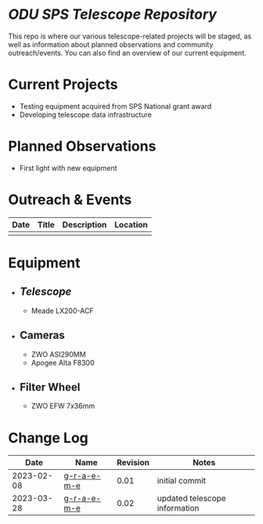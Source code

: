 # *ODU SPS Telescope Repository*

This repo is where our various telescope-related projects will be staged, as well as information about planned observations and community outreach/events. You can also find an overview of our current equipment.

# Current Projects
- Testing equipment acquired from SPS National grant award
- Developing telescope data infrastructure

# Planned Observations
- First light with new equipment

# Outreach & Events
| Date | Title | Description | Location |
|---|---|---|---|
| | | | |

# Equipment
- ## *Telescope*
  - Meade LX200-ACF
- ## Cameras
  - ZWO ASI290MM
  - Apogee Alta F8300
- ## Filter Wheel
  - ZWO EFW 7x36mm
  
# Change Log 
| Date | Name | Revision | Notes |
|---|---|---|---|
| 2023-02-08 | [g-r-a-e-m-e](https://github.com/g-r-a-e-m-e) | 0.01 | initial commit |
| 2023-03-28 | [g-r-a-e-m-e](https://github.com/g-r-a-e-m-e) | 0.02 | updated telescope information |
